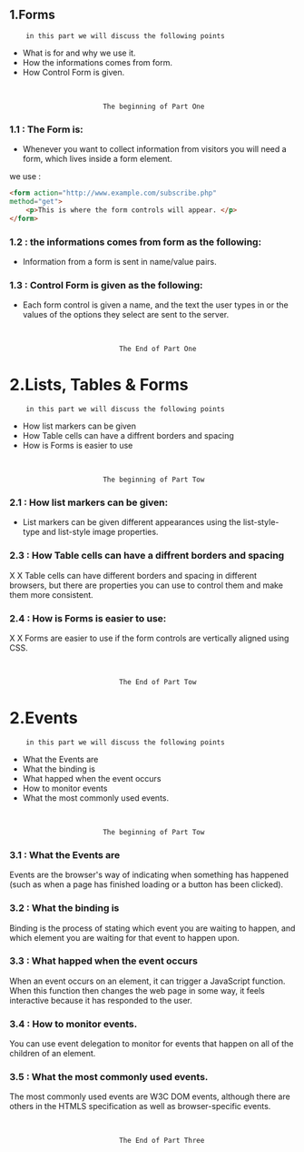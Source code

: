 ## 1.Forms

        in this part we will discuss the following points

- What is for and why we use it.
- How the informations comes from form.
- How Control Form is given.
<br/>

                           The beginning of Part One 

### 1.1 : The Form is:

- Whenever you want to collect information from
visitors you will need a form, which lives inside a
form element.

we use :
                                
```html
<form action="http://www.example.com/subscribe.php"
method="get">
    <p>This is where the form controls will appear. </p>
</form>
```


### 1.2 : the informations comes from form as the following:
- Information from a form is sent in name/value pairs.

### 1.3 : Control Form is given as the following:
- Each form control is given a name, and the text the
user types in or the values of the options they select
are sent to the server.

<br/>
    
                               The End of Part One

# 2.Lists, Tables & Forms

        in this part we will discuss the following points

- How list markers can be given
- How Table cells can have a diffrent borders and spacing
-  How is Forms is easier to use
<br/>

                           The beginning of Part Tow 

### 2.1 : How list markers can be given:

- List markers can be given different appearances
using the list-style-type and list-style image
properties.

### 2.3 : How Table cells can have a diffrent borders and spacing
X X Table cells can have different borders and spacing in
different browsers, but there are properties you can
use to control them and make them more consistent.
### 2.4 : How is Forms is easier to use:
X X Forms are easier to use if the form controls are
vertically aligned using CSS.

<br/>
    
                               The End of Part Tow

# 2.Events

        in this part we will discuss the following points

- What the Events are
- What the binding is
- What happed when the event occurs
- How to monitor events
- What the most commonly used events.
<br/>

                           The beginning of Part Tow 





### 3.1 : What the Events are
Events are the browser's way of indicating when
something has happened (such as when a page has
finished loading or a button has been clicked).

### 3.2 : What the binding is
Binding is the process of stating which event you are
waiting to happen, and which element you are waiting
for that event to happen upon.

### 3.3 : What happed when the event occurs
When an event occurs on an element, it can trigger a
JavaScript function. When this function then changes
the web page in some way, it feels interactive because
it has responded to the user.

### 3.4 : How to monitor events.
You can use event delegation to monitor for events
that happen on all of the children of an element.

### 3.5 : What the most commonly used events.
The most commonly used events are W3C DOM
events, although there are others in the HTMLS
specification as well as browser-specific events.

<br/>
    
                               The End of Part Three